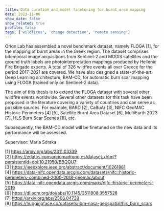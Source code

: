 ```yaml
---
title: Data curation and model finetuning for burnt area mapping
date: 2023-11-06
show_date: false
show_related: true
profile: false
tags: ['wildfires', 'change detection', 'remote sensing']
---
```


Orion Lab has assembled a novel benchmark dataset, namely FLOGA [1], for the mapping of burnt areas in the Greek region. The dataset comprises bitemporal image acquisitions from Sentinel-2 and MODIS satellites and the ground truth labels are photointerpretation mappings produced by Hellenic Fire Brigade experts. A total of 326 wildfire events all over Greece for the period 2017-2021 are covered. We have also designed a state-of-the-art Deep Learning architecture, BAM-CD, for automatic burn scar mapping using FLOGA (trained only on Sentinel-2 data).

The aim of this thesis is to extend the FLOGA dataset with several other wildfire events worldwide. Several other datasets for this task have been proposed in the literature covering a variety of countries and can serve as possible sources. For example, BARD [2], CaBuAr [3], NIFC GeoMAC Historic Perimeters [4] [5], Satellite Burnt Area Dataset [6], MultiEarth 2023 [7], HLS Burn Scar Scenes [8], etc.

Subsequently, the BAM-CD model will be finetuned on the new data and its performance will be assessed.

Supervisor: Maria Sdraka

[1] https://arxiv.org/abs/2311.03339 <br>
[2] https://edatos.consorciomadrono.es/dataset.xhtml?persistentId=doi:10.21950/BBQQU7  <br>
[3] https://ieeexplore.ieee.org/abstract/document/10261881 <br>
[4] https://data-nifc.opendata.arcgis.com/datasets/nifc::historic-perimeters-combined-2000-2018-geomac/about <br>
[5] https://data-nifc.opendata.arcgis.com/maps/nifc::historic-perimeters-2019 <br>
[6] https://dl.acm.org/doi/abs/10.1145/3511808.3557528  <br>
[7] https://arxiv.org/abs/2306.04738 <br>
[8] https://huggingface.co/datasets/ibm-nasa-geospatial/hls_burn_scars <br>
